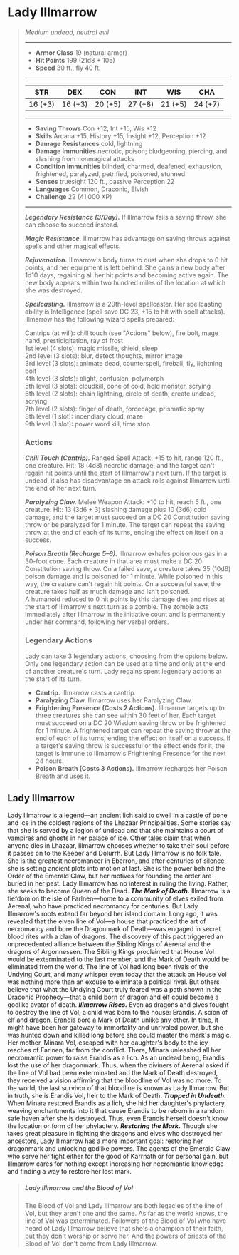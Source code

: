 # Lady Illmarrow
>*Medium undead, neutral evil*
>___
>- **Armor Class** 19 (natural armor)
>- **Hit Points** 199 (21d8 + 105)
>- **Speed** 30 ft., fly 40 ft.
>___
>|STR|DEX|CON|INT|WIS|CHA|
>|:---:|:---:|:---:|:---:|:---:|:---:|
>|16 (+3)|16 (+3)|20 (+5)|27 (+8)|21 (+5)|24 (+7)|
>___
>- **Saving Throws** Con +12, Int +15, Wis +12
>- **Skills** Arcana +15, History +15, Insight +12, Perception +12
>- **Damage Resistances** cold, lightning
>- **Damage Immunities** necrotic, poison; bludgeoning, piercing, and slashing from nonmagical attacks
>- **Condition Immunities** blinded, charmed, deafened, exhaustion, frightened, paralyzed, petrified, poisoned, stunned
>- **Senses** truesight 120 ft., passive Perception 22
>- **Languages** Common, Draconic, Elvish
>- **Challenge** 22 (41,000 XP)
>___
>***Legendary Resistance (3/Day).*** If Illmarrow fails a saving throw, she can choose to succeed instead.  
>
>***Magic Resistance.*** Illmarrow has advantage on saving throws against spells and other magical effects.  
>
>***Rejuvenation.*** Illmarrow's body turns to dust when she drops to 0 hit points, and her equipment is left behind. She gains a new body after 1d10 days, regaining all her hit points and becoming active again. The new body appears within two hundred miles of the location at which she was destroyed.  
>
>***Spellcasting.*** Illmarrow is a 20th-level spellcaster. Her spellcasting ability is Intelligence (spell save DC 23, +15 to hit with spell attacks). Illmarrow has the following wizard spells prepared:  
>
>Cantrips (at will): chill touch (see "Actions" below), fire bolt, mage hand, prestidigitation, ray of frost  
>1st level (4 slots): magic missile, shield, sleep  
>2nd level (3 slots): blur, detect thoughts, mirror image  
>3rd level (3 slots): animate dead, counterspell, fireball, fly, lightning bolt  
>4th level (3 slots): blight, confusion, polymorph  
>5th level (3 slots): cloudkill, cone of cold, hold monster, scrying  
>6th level (2 slots): chain lightning, circle of death, create undead, scrying  
>7th level (2 slots): finger of death, forcecage, prismatic spray  
>8th level (1 slot): incendiary cloud, maze  
>9th level (1 slot): power word kill, time stop  
>
>### Actions
>***Chill Touch (Cantrip).*** Ranged Spell Attack: +15 to hit, range 120 ft., one creature. Hit: 18 (4d8) necrotic damage, and the target can't regain hit points until the start of Illmarrow's next turn. If the target is undead, it also has disadvantage on attack rolls against Illmarrow until the end of her next turn.  
>
>***Paralyzing Claw.*** Melee Weapon Attack: +10 to hit, reach 5 ft., one creature. Hit: 13 (3d6 + 3) slashing damage plus 10 (3d6) cold damage, and the target must succeed on a DC 20 Constitution saving throw or be paralyzed for 1 minute. The target can repeat the saving throw at the end of each of its turns, ending the effect on itself on a success.  
>
>***Poison Breath (Recharge 5–6).*** Illmarrow exhales poisonous gas in a 30-foot cone. Each creature in that area must make a DC 20 Constitution saving throw. On a failed save, a creature takes 35 (10d6) poison damage and is poisoned for 1 minute. While poisoned in this way, the creature can't regain hit points. On a successful save, the creature takes half as much damage and isn't poisoned.  
>A humanoid reduced to 0 hit points by this damage dies and rises at the start of Illmarrow's next turn as a zombie. The zombie acts immediately after Illmarrow in the initiative count and is permanently under her command, following her verbal orders.  
>
>### Legendary Actions
>Lady can take 3 legendary actions, choosing from the options below. Only one legendary action can be used at a time and only at the end of another creature's turn. Lady regains spent legendary actions at the start of its turn.
>
>- **Cantrip.** Illmarrow casts a cantrip.
>- **Paralyzing Claw.** Illmarrow uses her Paralyzing Claw.
>- **Frightening Presence (Costs 2 Actions).** Illmarrow targets up to three creatures she can see within 30 feet of her. Each target must succeed on a DC 20 Wisdom saving throw or be frightened for 1 minute. A frightened target can repeat the saving throw at the end of each of its turns, ending the effect on itself on a success. If a target's saving throw is successful or the effect ends for it, the target is immune to Illmarrow's Frightening Presence for the next 24 hours.
>- **Poison Breath (Costs 3 Actions).** Illmarrow recharges her Poison Breath and uses it.
## Lady Illmarrow
Lady Illmarrow is a legend—an ancient lich said to dwell in a castle of bone and ice in the coldest regions of the Lhazaar Principalities. Some stories say that she is served by a legion of undead and that she maintains a court of vampires and ghosts in her palace of ice. Other tales claim that when anyone dies in Lhazaar, Illmarrow chooses whether to take their soul before it passes on to the Keeper and Dolurrh.
But Lady Illmarrow is no folk tale. She is the greatest necromancer in Eberron, and after centuries of silence, she is setting ancient plots into motion at last. She is the power behind the Order of the Emerald Claw, but her motives for founding the order are buried in her past. Lady Illmarrow has no interest in ruling the living. Rather, she seeks to become Queen of the Dead.
***The Mark of Death.*** Illmarrow is a fiefdom on the isle of Farlnen—home to a community of elves exiled from Aerenal, who have practiced necromancy for centuries. But Lady Illmarrow's roots extend far beyond her island domain.
Long ago, it was revealed that the elven line of Vol—a house that practiced the art of necromancy and bore the Dragonmark of Death—was engaged in secret blood rites with a clan of dragons. The discovery of this pact triggered an unprecedented alliance between the Sibling Kings of Aerenal and the dragons of Argonnessen. The Sibling Kings proclaimed that House Vol would be exterminated to the last member, and the Mark of Death would be eliminated from the world.
The line of Vol had long been rivals of the Undying Court, and many whisper even today that the attack on House Vol was nothing more than an excuse to eliminate a political rival. But others believe that what the Undying Court truly feared was a path shown in the Draconic Prophecy—that a child born of dragon and elf could become a godlike avatar of death.
***Illmarrow Rises.*** Even as dragons and elves fought to destroy the line of Vol, a child was born to the house: Erandis. A scion of elf and dragon, Erandis bore a Mark of Death unlike any other. In time, it might have been her gateway to immortality and unrivaled power, but she was hunted down and killed long before she could master the mark's magic. Her mother, Minara Vol, escaped with her daughter's body to the icy reaches of Farlnen, far from the conflict. There, Minara unleashed all her necromantic power to raise Erandis as a lich.
As an undead being, Erandis lost the use of her dragonmark. Thus, when the diviners of Aerenal asked if the line of Vol had been exterminated and the Mark of Death destroyed, they received a vision affirming that the bloodline of Vol was no more. To the world, the last survivor of that bloodline is known as Lady Illmarrow. But in truth, she is Erandis Vol, heir to the Mark of Death.
***Trapped in Undeath.*** When Minara restored Erandis as a lich, she hid her daughter's phylactery, weaving enchantments into it that cause Erandis to be reborn in a random safe haven after she is destroyed. Thus, even Erandis herself doesn't know the location or form of her phylactery.
***Restoring the Mark.*** Though she takes great pleasure in fighting the dragons and elves who destroyed her ancestors, Lady Illmarrow has a more important goal: restoring her dragonmark and unlocking godlike powers. The agents of the Emerald Claw who serve her fight either for the good of Karrnath or for personal gain, but Illmarrow cares for nothing except increasing her necromantic knowledge and finding a way to restore her lost mark.
> ##### Lady Illmarrow and the Blood of Vol
>The Blood of Vol and Lady Illmarrow are both legacies of the line of Vol, but they aren't one and the same. As far as the world knows, the line of Vol was exterminated. Followers of the Blood of Vol who have heard of Lady Illmarrow believe that she's a champion of their faith, but they don't worship or serve her. And the powers of priests of the Blood of Vol don't come from Lady Illmarrow.
>